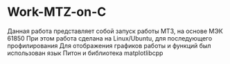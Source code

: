 # Work-MTZ-on-C

Данная работа представляет собой запуск работы МТЗ, на основе МЭК 61850 
При этом работа сделана на Linux/Ubuntu, для последующего профилирования
Для отображения графиков работы и функций был использован язык Питон и библиотека matplotlibcpp 
